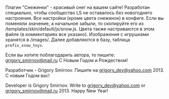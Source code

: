 Плагин "Снежинки" - красивый снег на вашем сайте! Разработан специально, чтобы сообщество LS не оставалось без новогоднего настроения. 
Все настройки (кроме цвета снежинок) в конфиге. Если вы поменяли значение, а начальное забыли, то скопируйте его из /templates/skin/default/js/snow.js. Цвета также настриваются в этом файле (в комментариях все указано). Изображения с игрушками хранятся в /images/. Далее добавляются в базу, таблица `prefix_snow_toys`.

Если вы хотите поблагодарить автора, то пишите: grigory_smirnov@mail.ru
С Новым Годом и Рождеством! 


 Разработчик - Grigory Smirnov. Пишите на grigory_dev@yahoo.com
 2013. С новым Годом вас!


 Developer is Grigory Smirnov. Write to grigory_dev@yahoo.com or grigory_smirnov@mail.ru
 2013. Happy New Year!
